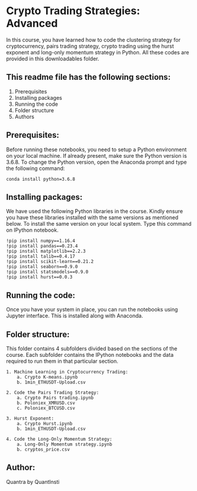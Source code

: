 # Crypto Trading Strategies: Advanced

In this course, you have learned how to code the clustering strategy for cryptocurrency, pairs trading strategy, crypto trading using the hurst exponent and long-only momentum strategy in Python. All these codes are provided in this downloadables folder.

## This readme file has the following sections:
1. Prerequisites
2. Installing packages
3. Running the code
4. Folder structure
5. Authors

## Prerequisites:
Before running these notebooks, you need to setup a Python environment on your local machine. If already present, make sure the Python version is 3.6.8. To change the Python version, open the Anaconda prompt and type the following command: 

	conda install python=3.6.8

## Installing packages:
We have used the following Python libraries in the course. Kindly ensure you have these libraries installed with the same versions as mentioned below. To install the same version on your local system. Type this command on IPython notebook.

	!pip install numpy==1.16.4
	!pip install pandas==0.23.4
	!pip install matplotlib==2.2.3
	!pip install talib==0.4.17 
	!pip install scikit-learn==0.21.2
	!pip install seaborn==0.9.0
	!pip install statsmodels==0.9.0
	!pip install hurst==0.0.3
  
## Running the code:
Once you have your system in place, you can run the notebooks using Jupyter interface. This is installed along with Anaconda.

## Folder structure:
This folder contains 4 subfolders divided based on the sections of the course. Each subfolder contains the IPython notebooks and the data required to run them in that particular section.

	1. Machine Learning in Cryptocurrency Trading:
		a. Crypto K-means.ipynb
		b. 1min_ETHUSDT-Upload.csv

	2. Code the Pairs Trading Strategy:
		a. Crypto Pairs trading.ipynb
		b. Poloniex_XMRUSD.csv
		c. Poloniex_BTCUSD.csv

	3. Hurst Exponent:
		a. Crypto Hurst.ipynb
		b. 1min_ETHUSDT-Upload.csv

	4. Code the Long-Only Momentum Strategy:
		a. Long-Only Momentum strategy.ipynb
		b. cryptos_price.csv

## Author:
Quantra by QuantInsti
